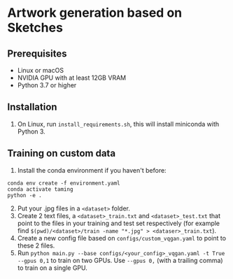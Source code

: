 # Artwork generation based on Sketches

## Prerequisites

- Linux or macOS
- NVIDIA GPU with at least 12GB VRAM
- Python 3.7 or higher

## Installation

1. On Linux, run `install_requirements.sh`, this will install miniconda with Python 3.

## Training on custom data

1. Install the conda environment if you haven't before:
```{python}
conda env create -f environment.yaml
conda activate taming
python -e .
```
2. Put your .jpg files in a `<dataset>` folder.
3. Create 2 text files, a `<dataset>_train.txt` and `<dataset>_test.txt` that point to the files in your training and test set respectively (for example find `$(pwd)/<dataset>/train -name "*.jpg" > <dataser>_train.txt`).
4. Create a new config file based on `configs/custom_vqgan.yaml` to point to these 2 files.
5. Run `python main.py --base configs/<your_config>_vqgan.yaml -t True --gpus 0,1` to train on two GPUs. Use `--gpus 0,` (with a trailing comma) to train on a single GPU.
